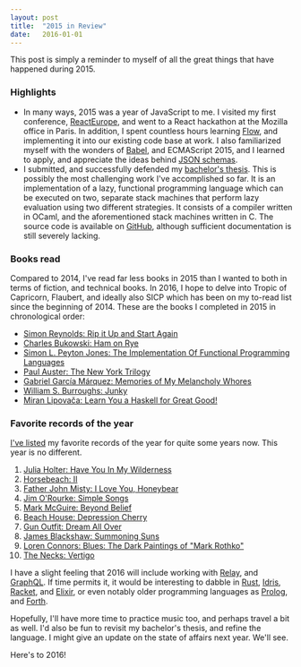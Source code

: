 ```yaml
---
layout: post
title:  "2015 in Review"
date:   2016-01-01
---
```


This post is simply a reminder to myself of all the great things that have
happened during 2015.

### Highlights
- In many ways, 2015 was a year of JavaScript to me. I visited my first
  conference, [ReactEurope](https://www.react-europe.org/), and went to a React
  hackathon at the Mozilla office in Paris. In addition, I spent countless hours
  learning [Flow](http://flowtype.org/), and implementing it into our existing
  code base at work. I also familiarized myself with the wonders of
  [Babel](https://babeljs.io/), and ECMAScript 2015, and I learned to apply, and
  appreciate the ideas behind [JSON schemas](https://brandur.org/elegant-apis).
- I submitted, and successfully defended my [bachelor's
  thesis](https://www.dropbox.com/s/g138w9klyneuajy/Mads-Mathias-Bachelor-Thesis.pdf?dl=0).
  This is possibly the most challenging work I've accomplished so far. It is an
  implementation of a lazy, functional programming language which can be
  executed on two, separate stack machines that perform lazy evaluation using
  two different strategies. It consists of a compiler written in OCaml, and the
  aforementioned stack machines written in C. The source code is available on
  [GitHub](https://github.com/majjoha/sloth), although sufficient documentation
  is still severely lacking.

### Books read
Compared to 2014, I've read far less books in 2015 than I wanted to both in
terms of fiction, and technical books. In 2016, I hope to delve into Tropic of
Capricorn, Flaubert, and ideally also SICP which has been on my to-read list
since the beginning of 2014. These are the books I completed in 2015 in
chronological order:

- [Simon Reynolds: Rip it Up and Start Again](https://www.goodreads.com/book/show/272642.Rip_it_Up_and_Start_Again)
- [Charles Bukowski: Ham on Rye](https://www.goodreads.com/book/show/38501.Ham_on_Rye)
- [Simon L. Peyton Jones: The Implementation Of Functional Programming
  Languages](https://www.goodreads.com/book/show/3652866-the-implementation-of-functional-programming-languages)
- [Paul Auster: The New York Trilogy](https://www.goodreads.com/book/show/486623.The_New_York_Trilogy)
- [Gabriel García Márquez: Memories of My Melancholy Whores](https://www.goodreads.com/book/show/760.Memories_of_My_Melancholy_Whores)
- [William S. Burroughs: Junky](https://www.goodreads.com/book/show/4517763-junky)
- [Miran Lipovača: Learn You a Haskell for Great Good!](https://www.goodreads.com/book/show/9282423-learn-you-a-haskell-for-great-good)


### Favorite records of the year
[I've listed](http://www.last.fm/user/bouleau/journal) my favorite records of
the year for quite some years now. This year is no different.

1. [Julia Holter: Have You In My
   Wilderness](http://www.allmusic.com/album/have-you-in-my-wilderness-mw0002860296)
2. [Horsebeach: II](http://www.allmusic.com/album/ii-mw0002869328)
3. [Father John Misty: I Love You, Honeybear](http://www.allmusic.com/album/i-love-you-honeybear-mw0002777404)
4. [Jim O'Rourke: Simple
   Songs](http://www.allmusic.com/album/simple-songs-mw0002835921)
5. [Mark McGuire: Beyond Belief](http://www.allmusic.com/album/beyond-belief-mw0002884480)
6. [Beach House: Depression Cherry](http://www.allmusic.com/album/depression-cherry-mw0002860587)
7. [Gun Outfit: Dream All Over](http://www.allmusic.com/album/dream-all-over-mw0002877974)
8. [James Blackshaw: Summoning Suns](http://www.allmusic.com/album/summoning-suns-mw0002812289)
9. [Loren Connors: Blues: The Dark Paintings of "Mark Rothko"](http://www.allmusic.com/album/blues-the-dark-paintings-of-mark-rothko-mw0002807887)
10. [The Necks: Vertigo](http://www.allmusic.com/album/vertigo-mw0002877481)

I have a slight feeling that 2016 will include working with
[Relay](https://facebook.github.io/relay/), and
[GraphQL](http://facebook.github.io/graphql/). If time permits it, it would be
interesting to dabble in [Rust](https://www.rust-lang.org/),
[Idris](http://www.idris-lang.org/), [Racket](http://racket-lang.org/), and
[Elixir](http://elixir-lang.org/), or even notably older programming languages
as [Prolog](https://en.wikipedia.org/wiki/Prolog), and
[Forth](https://en.wikipedia.org/wiki/Forth_(programming_language)).

Hopefully, I'll have more time to practice music too, and perhaps travel a bit
as well. I'd also be fun to revisit my bachelor's thesis, and refine the
language. I might give an update on the state of affairs next year. We'll see.

Here's to 2016!
